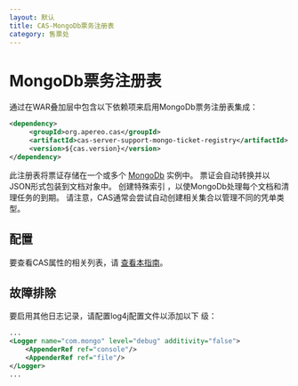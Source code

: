 ```yaml
---
layout: 默认
title: CAS-MongoDb票务注册表
category: 售票处
---
```


# MongoDb票务注册表

通过在WAR叠加层中包含以下依赖项来启用MongoDb票务注册表集成：

```xml
<dependency>
     <groupId>org.apereo.cas</groupId>
     <artifactId>cas-server-support-mongo-ticket-registry</artifactId>
     <version>${cas.version}</version>
</dependency>
```

此注册表将票证存储在一个或多个 [MongoDb](https://www.mongodb.com/) 实例中。 票证会自动转换并以JSON形式包装到文档对象中。 创建特殊索引 ，以使MongoDb处理每个文档和清理任务的到期。 请注意，CAS通常会尝试自动创建相关集合以管理不同的凭单类型。

## 配置

要查看CAS属性的相关列表，请 [查看本指南](../configuration/Configuration-Properties.html#mongodb-ticket-registry)。

## 故障排除

要启用其他日志记录，请配置log4j配置文件以添加以下 级：

```xml
...
<Logger name="com.mongo" level="debug" additivity="false">
    <AppenderRef ref="console"/>
    <AppenderRef ref="file"/>
</Logger>
...
```
